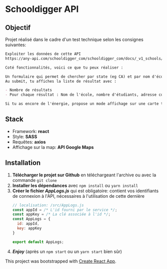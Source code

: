 # Schooldigger API

## Objectif

Projet réalisé dans le cadre d'un test technique selon les consignes suivantes:

``` md
Exploiter les données de cette API
https://any-api.com/schooldigger_com/schooldigger_com/docs/_v1_schools/Schools_GetAllSchools

Coté fonctionnalités, voici ce que tu peux réaliser :

Un formulaire qui permet de chercher par state (eg CA) et par nom d'école
Au submit, tu affiches la liste de résultat avec :

- Nombre de résultats
- Pour chaque résultat : Nom de l'école, nombre d'étudiants, adresse complète

Si tu as encore de l'énergie, propose un mode affichage sur une carte type mapbox.
```

## Stack

- Framework: **react**
- Style: **SASS**
- Requêtes: **axios**
- Affichage sur la map: **API Google Maps**

## Installation

1. __Télécharger le projet sur Github__ en téléchargeant l'archive ou avec la commande `git clone`
1. __Installer les dépendances__ avec `npm install` ou `yarn install`
1. __Créer le fichier *AppLogs.js*__ qui est obligatoire: contient vos identifiants de connexion à l'API, nécessaires à l'utilisation de cette dernière
    ``` javascript
    // localisation: /src/AppLogs.js
    const appId = /* L'id fourni par le service */;
    const appKey = /* La clé associée à l'id */;
    const AppLogs = {
      id: appId,
      key: appKey
    }

    export default AppLogs;
    ```
1. __*Enjoy*__ (après un `npm start` ou un `yarn start` bien sûr)

This project was bootstrapped with [Create React App](https://github.com/facebook/create-react-app).
